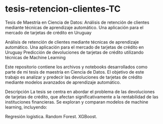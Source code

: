 # tesis-retencion-clientes-TC
Tesis de Maestría en Ciencia de Datos: Análisis de retención de clientes mediante técnicas de aprendizaje automático. Una aplicación para el mercado de tarjetas de crédito en Uruguay

Análisis de retención de clientes mediante técnicas de aprendizaje automático. Una aplicación para el mercado de tarjetas de crédito en Uruguay
Predicción de devoluciones de tarjetas de crédito utilizando técnicas de Machine Learning

Este repositorio contiene los archivos y notebooks desarrollados como parte de mi tesis de maestría en Ciencia de Datos. El objetivo de este trabajo es analizar y predecir las devoluciones de tarjetas de crédito mediante modelos avanzados de aprendizaje automático.

Descripción
La tesis se centra en abordar el problema de las devoluciones de tarjetas de crédito, que afectan significativamente a la rentabilidad de las instituciones financieras. Se exploran y comparan modelos de machine learning, incluyendo:

Regresión logística.
Random Forest.
XGBoost.
